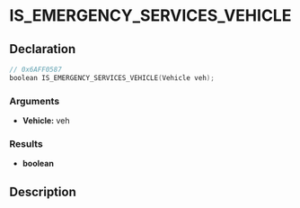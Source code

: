 # IS_EMERGENCY_SERVICES_VEHICLE

## Declaration
```cpp
// 0x6AFF0587
boolean IS_EMERGENCY_SERVICES_VEHICLE(Vehicle veh);
```

### Arguments
- **Vehicle:** veh

### Results
- **boolean**

## Description
